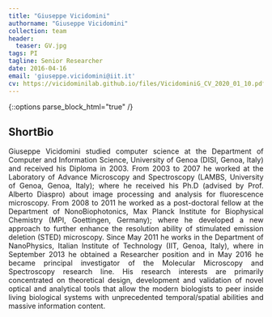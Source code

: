 ```yaml
---
title: "Giuseppe Vicidomini"
authorname: "Giuseppe Vicidomini"
collection: team
header:
  teaser: GV.jpg
tags: PI
tagline: Senior Researcher
date: 2016-04-16
email: 'giuseppe.vicidomini@iit.it'
cv: https://vicidominilab.github.io/files/VicidominiG_CV_2020_01_10.pdf
---
```


{::options parse_block_html="true" /}

<h2>ShortBio</h2>
<p align= "justify">
Giuseppe Vicidomini studied computer science at the Department of Computer and Information Science, University of Genoa (DISI, Genoa, Italy) and received his Diploma in 2003. From 2003 to 2007 he worked at the Laboratory of Advance Microscopy and Spectroscopy (LAMBS, University of Genoa, Genoa, Italy); where he received his Ph.D (advised by Prof. Alberto Diaspro) about image processing and analysis for fluorescence microscopy. From 2008 to 2011 he worked as a post-doctoral fellow at the Department of NonoBiophotonics, Max Planck Institute for Biophysical Chemistry (MPI, Goettingen, Germany); where he developed a new approach to further enhance the resolution ability of stimulated emission deletion (STED) microscopy. Since May 2011 he works in the Department of NanoPhysics, Italian Institute of Technology (IIT, Genoa, Italy), where in September 2013 he obtained a Researcher position and in May 2016 he became principal investigator of the Molecular Microscopy and Spectroscopy research line. His research interests are primarily concentrated on theoretical design, development and validation of novel optical and analytical tools that allow the modern biologists to peer inside living biological systems with unprecedented temporal/spatial abilities and massive information content.
  
  
